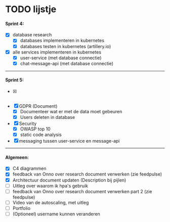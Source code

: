# TODO lijstje



#### Sprint 4:
- [x] database research
  - [x] databases implementeren in kubernetes
  - [x] databases testen in kubernetes (artillery.io)
- [x] alle services implementeren in kubernetes
  - [x] user-service (met database connectie)
  - [x] chat-message-api (met database connectie)

---


#### Sprint 5:

- [x] ~~~~ Resource mapping
- [x] GDPR (Document)
  - [x] Documenteer wat er met de data moet gebeuren
  - [x] Users deleten in database
- [x] Security
  - [x] OWASP top 10
  - [x] static code analysis
- [x] messaging tussen user-service en message-api

---
#### Algemeen:
- [x] C4 diagrammen
- [x] feedback van Onno over research document verwerken (zie feedpulse)
- [x] Architectuur document updaten (Description bij pijlen)
- [ ] Uitleg over waarom ik hpa's gebruik
- [ ] feedback van Onno over research document verwerken part 2 (zie feedpulse)
- [ ] Video van de autoscaling, met uitleg
- [ ] Portfolio
- [ ] (Optioneel) username kunnen veranderen
